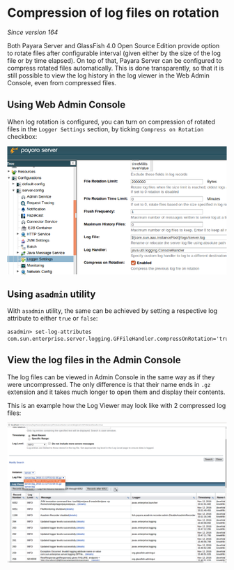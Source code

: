 # Compression of log files on rotation

_Since version 164_

Both Payara Server and GlassFish 4.0 Open Source Edition provide option to rotate files after configurable interval (given either by the size of the log file or by time elapsed). On top of that, Payara Server can be configured to compress rotated files automatically. This is done transparently, so that it is still possible to view the log history in the log viewer in the Web Admin Console, even from compressed files.

## Using Web Admin Console

When log rotation is configured, you can turn on compression of rotated files in the `Logger Settings` section, by ticking `Compress on Rotation` checkbox:

![Compress on Rotation enabled](images/compress_on_rotation.png)



## Using `asadmin` utility

With `asadmin` utility, the same can be achieved by setting a respective log attribute to either `true` or `false`:

```
asadmin> set-log-attributes com.sun.enterprise.server.logging.GFFileHandler.compressOnRotation='true'
```

## View the log files in the Admin Console

The log files can be viewed in Admin Console in the same way as if they were uncompressed. The only difference is that their name ends in `.gz` extension and it takes much longer to open them and display their contents.

This is an example how the Log Viewer may look like with 2 compressed log files:

![Log Viewer with compressed log files](images/zipped_logs.png)
